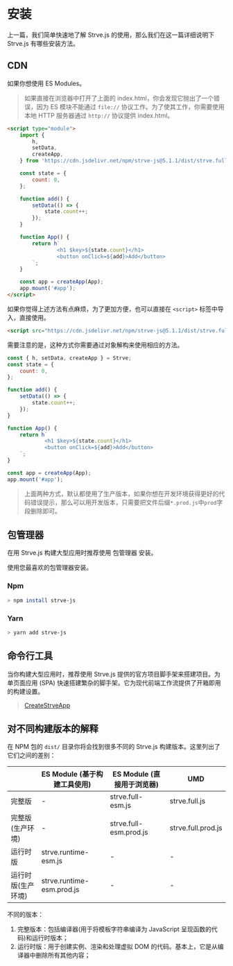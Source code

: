 # 安装

上一篇，我们简单快速地了解 Strve.js 的使用，那么我们在这一篇详细说明下 Strve.js 有哪些安装方法。

## CDN

如果你想使用 ES Modules。

> 如果直接在浏览器中打开了上面的 index.html，你会发现它抛出了一个错误，因为 ES 模块不能通过 `file://` 协议工作。为了使其工作，你需要使用本地 HTTP 服务器通过 `http://` 协议提供 index.html。

```html
<script type="module">
	import {
		h,
		setData,
		createApp,
	} from 'https://cdn.jsdelivr.net/npm/strve-js@5.1.1/dist/strve.full-esm.prod.js';

	const state = {
		count: 0,
	};

	function add() {
		setData(() => {
			state.count++;
		});
	}

	function App() {
		return h`
                <h1 $key>${state.count}</h1>
                <button onClick=${add}>Add</button> 
		`;
	}

	const app = createApp(App);
	app.mount('#app');
</script>
```

如果你觉得上述方法有点麻烦，为了更加方便，也可以直接在 `<script>` 标签中导入，直接使用。

```html
<script src="https://cdn.jsdelivr.net/npm/strve-js@5.1.1/dist/strve.full.prod.js"></script>
```

需要注意的是，这种方式你需要通过对象解构来使用相应的方法。

```js
const { h, setData, createApp } = Strve;
const state = {
	count: 0,
};

function add() {
	setData(() => {
		state.count++;
	});
}

function App() {
	return h`
			<h1 $key>${state.count}</h1>
			<button onClick=${add}>Add</button> 
	`;
}

const app = createApp(App);
app.mount('#app');
```

> 上面两种方式，默认都使用了生产版本，如果你想在开发环境获得更好的代码错误提示，那么可以用开发版本，只需要把文件后缀`*.prod.js`中`prod`字段删除即可。

## 包管理器

在用 Strve.js 构建大型应用时推荐使用 包管理器 安装。

使用您最喜欢的包管理器安装。

### Npm

```bash
> npm install strve-js
```

### Yarn

```bash
> yarn add strve-js
```

## 命令行工具

当你构建大型应用时，推荐使用 Strve.js 提供的官方项目脚手架来搭建项目。为单页面应用 (SPA) 快速搭建繁杂的脚手架。它为现代前端工作流提供了开箱即用的构建设置。

> [CreateStrveApp](/tool/createStrveApp/)

## 对不同构建版本的解释

在 NPM 包的 `dist/` 目录你将会找到很多不同的 Strve.js 构建版本。这里列出了它们之间的差别：

|                    | ES Module (基于构建工具使用) | ES Module (直接用于浏览器) | UMD                |
| ------------------ | ---------------------------- | -------------------------- | ------------------ |
| 完整版             | -                            | strve.full-esm.js          | strve.full.js      |
| 完整版(生产环境)   | -                            | strve.full-esm.prod.js     | strve.full.prod.js |
| 运行时版           | strve.runtime-esm.js         | -                          | -                  |
| 运行时版(生产环境) | strve.runtime-esm.prod.js    | -                          | -                  |

不同的版本：

1. 完整版本：包括编译器(用于将模板字符串编译为 JavaScript 呈现函数的代码)和运行时版本；
2. 运行时版：用于创建实例、渲染和处理虚拟 DOM 的代码。基本上，它是从编译器中删除所有其他内容；
